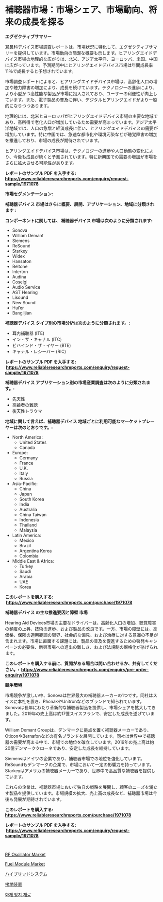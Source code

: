 <p><h1>補聴器市場：市場シェア、市場動向、将来の成長を探る</h1></p><p><strong>エグゼクティブサマリー</strong></p>
<p><p>耳鼻科デバイス市場調査レポートは、市場状況に特化して、エグゼクティブサマリーを提供しています。市場動向の簡潔な概要も示します。ヒアリングエイドデバイス市場の地理的な広がりは、北米、アジア太平洋、ヨーロッパ、米国、中国に広がっています。予測期間中にヒアリングエイドデバイス市場は年間成長率11％で成長すると予想されています。</p><p>市場調査レポートによると、ヒアリングエイドデバイス市場は、高齢化人口の増加や聴力障害の増加により、成長を続けています。テクノロジーの進歩により、より小型かつ高性能な製品が市場に投入されており、ユーザーの利便性が向上しています。また、電子製品の普及に伴い、デジタルヒアリングエイドがより一般的になりつつあります。</p><p>地理的には、北米とヨーロッパがヒアリングエイドデバイス市場の主要な地域であり、高所得で老化人口が増加しているため需要が高まっています。アジア太平洋地域では、人口の急増と経済成長に伴い、ヒアリングエイドデバイスの需要が増加しています。特に中国では、急速な都市化や環境汚染などが聴覚障害の増加を推進しており、市場の成長が期待されています。</p><p>ヒアリングエイドデバイス市場は、テクノロジーの進歩や人口動態の変化により、今後も成長が続くと予測されています。特に新興国での需要の増加が市場をさらに拡大させる可能性があります。</p></p>
<p><strong>レポートのサンプル PDF を入手する: <a href="https://www.reliableresearchreports.com/enquiry/request-sample/1971078">https://www.reliableresearchreports.com/enquiry/request-sample/1971078</a></strong></p>
<p><strong>市場セグメンテーション:</strong></p>
<p><strong> 補聴器デバイス 市場はさらに概要、展開、アプリケーション、地域に分類されます :</strong></p>
<p><strong>コンポーネントに関しては、 補聴器デバイス 市場は次のように分類されます: &nbsp;</strong></p>
<p><ul><li>Sonova</li><li>William Demant</li><li>Siemens</li><li>ReSound</li><li>Starkey</li><li>Widex</li><li>Hansaton</li><li>Beltone</li><li>Interton</li><li>Audina</li><li>Coselgi</li><li>Audio Service</li><li>AST Hearing</li><li>Lisound</li><li>New Sound</li><li>Hui’er</li><li>Banglijian</li></ul></p>
<p><strong> 補聴器デバイス タイプ別の市場分析は次のように分類されます。:</strong></p>
<p><ul><li>耳内補聴器 (ITE)</li><li>イン・ザ・キャナル (ITC)</li><li>ビハインド・ザ・イヤー (BTE)</li><li>キャナル・レシーバー (RIC)</li></ul></p>
<p><strong>レポートのサンプル PDF を入手する: &nbsp;<a href="https://www.reliableresearchreports.com/enquiry/request-sample/1971078">https://www.reliableresearchreports.com/enquiry/request-sample/1971078</a></strong></p>
<p><strong> 補聴器デバイス アプリケーション別の市場産業調査は次のように分類されます。:</strong></p>
<p><ul><li>先天性</li><li>高齢者の難聴</li><li>後天性トラウマ</li></ul></p>
<p><strong>地域に関して言えば、補聴器デバイス 地域ごとに利用可能なマーケットプレーヤーは次のとおりです。:</strong></p>
<p><ul>
    <li>
        North America:
        <ul>
            <li>United States</li>
            <li>Canada</li>
        </ul>
    </li>
    <li>
        Europe:
        <ul>
            <li>Germany</li>
            <li>France</li>
            <li>U.K.</li>
            <li>Italy</li>
            <li>Russia</li>
        </ul>
    </li>
    <li>
        Asia-Pacific:
        <ul>
            <li>China</li>
            <li>Japan</li>
            <li>South Korea</li>
            <li>India</li>
            <li>Australia</li>
            <li>China Taiwan</li>
            <li>Indonesia</li>
            <li>Thailand</li>
            <li>Malaysia</li>
        </ul>
    </li>
    <li>
        Latin America:
        <ul>
            <li>Mexico</li>
            <li>Brazil</li>
            <li>Argentina Korea</li>
            <li>Colombia</li>
        </ul>
    </li>
    <li>
        Middle East & Africa:
        <ul>
            <li>Turkey</li>
            <li>Saudi</li>
            <li>Arabia</li>
            <li>UAE</li>
            <li>Korea</li>
        </ul>
    </li>
    </ul></p>
<p><strong>このレポートを購入する: &nbsp;<a href="https://www.reliableresearchreports.com/purchase/1971078">https://www.reliableresearchreports.com/purchase/1971078</a></strong></p>
<p><strong>補聴器デバイス の主な推進要因と障壁 市場</strong></p>
<p><p>Hearing Aid Devices市場の主要なドライバーは、高齢化人口の増加、聴覚障害の頻度の上昇、技術の進歩、および製品の改良です。一方、市場の障壁には、高価格、保険の適用範囲の限界、社会的な偏見、および治療に対する意識の不足が含まれます。市場に直面する課題には、製品の普及を促進するための啓発キャンペーンの必要性、新興市場への進出の難しさ、および法規制の厳格化が挙げられます。</p></p>
<p><strong>このレポートを購入する前に、質問がある場合は問い合わせるか、共有してください。:&nbsp; <a href="https://www.reliableresearchreports.com/enquiry/pre-order-enquiry/1971078">https://www.reliableresearchreports.com/enquiry/pre-order-enquiry/1971078</a></strong></p>
<p><strong>競争環境</strong></p>
<p><p>市場競争が激しい中、Sonovaは世界最大の補聴器メーカーの1つです。同社はスイスに本社を置き、PhonakやUnitronなどのブランドで知られています。Sonovaは長年にわたり革新的な補聴器製品を提供し、市場シェアを拡大してきました。2019年の売上高は約17億スイスフランで、安定した成長を遂げています。</p><p>William Demant Groupは、デンマークに拠点を置く補聴器メーカーであり、OticonやBernafonなどの有名ブランドを展開しています。同社は世界中で補聴器の需要が高まる中で、市場での地位を確立しています。2019年の売上高は約20億デンマーククローネであり、安定した成長を維持しています。</p><p>Siemensはドイツの企業であり、補聴器市場での地位を強化しています。ReSoundもデンマークの企業で、市場において一定の影響力を持っています。Starkeyはアメリカの補聴器メーカーであり、世界中で高品質な補聴器を提供しています。</p><p>これらの企業は、補聴器市場において独自の戦略を展開し、顧客のニーズを満たす製品を提供しています。市場規模の拡大、売上高の成長など、補聴器市場は今後も発展が期待されています。</p></p>
<p><strong>このレポートを購入する: &nbsp; <a href="https://www.reliableresearchreports.com/purchase/1971078">https://www.reliableresearchreports.com/purchase/1971078</a></strong></p>
<p><strong>レポートのサンプル PDF を入手する: &nbsp;<a href="https://www.reliableresearchreports.com/enquiry/request-sample/1971078">https://www.reliableresearchreports.com/enquiry/request-sample/1971078</a></strong><strong></strong></p>
<p>&nbsp;</p>
<p><p><a href="https://github.com/lylyparadise/Market-Research-Report-List-2/blob/main/rf-oscillator-market.md">RF Oscillator Market</a></p><p><a href="https://issuu.com/reportprime-2/docs/fuel-module-market-size-2030.pptx">Fuel Module Market</a></p><p><a href="https://github.com/joaejkdzgyljvo6/Market-Research-Report-List-1/blob/main/539158011526.md">ハイブリッドシステム</a></p><p><a href="https://medium.com/@saigekulas/%E3%82%A2%E3%83%BC%E3%82%B7%E3%83%B3%E3%82%B0%E8%A3%85%E7%BD%AE%E5%B8%82%E5%A0%B4%E3%83%AC%E3%83%9D%E3%83%BC%E3%83%88%E3%81%AF-%E3%81%93%E3%81%AE%E5%B8%82%E5%A0%B4%E3%81%AE%E6%9C%80%E6%96%B0%E3%83%88%E3%83%AC%E3%83%B3%E3%83%89%E3%81%A8%E6%88%90%E9%95%B7%E6%A9%9F%E4%BC%9A%E3%82%92%E6%98%8E%E3%82%89%E3%81%8B%E3%81%AB%E3%81%97%E3%81%A6%E3%81%84%E3%81%BE%E3%81%99-ebd3ca7a6d03">接地装置</a></p><p><a href="https://medium.com/@waynewood21/2024%EB%85%84%EB%B6%80%ED%84%B0-2031%EB%85%84%EA%B9%8C%EC%A7%80%EC%9D%98-%EC%8B%9C%EC%9E%A5-%EB%8F%99%ED%96%A5-%EB%B0%8F-%EC%8B%9C%EC%9E%A5-%EB%B6%84%EC%84%9D%EC%9D%84-%EC%98%88%EC%B8%A1%ED%95%9C-%ED%99%94%EC%9E%AC-%EB%B0%A9%EC%A7%80-%EC%86%8C%EC%9E%AC-%EC%8B%9C%EC%9E%A5-4b8afe812eb6">화재 방지 재료</a></p></p>